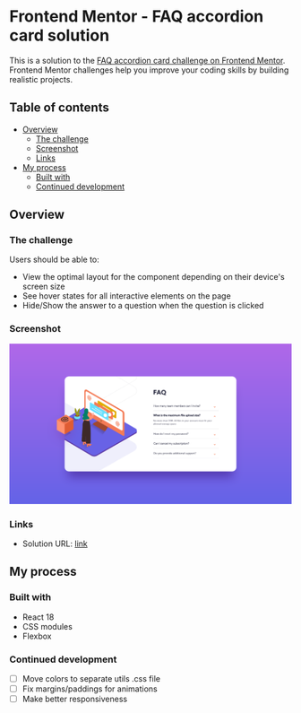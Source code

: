 # Frontend Mentor - FAQ accordion card solution

This is a solution to the [FAQ accordion card challenge on Frontend Mentor](https://www.frontendmentor.io/challenges/faq-accordion-card-XlyjD0Oam). Frontend Mentor challenges help you improve your coding skills by building realistic projects. 

## Table of contents

- [Overview](#overview)
  - [The challenge](#the-challenge)
  - [Screenshot](#screenshot)
  - [Links](#links)
- [My process](#my-process)
  - [Built with](#built-with)
  - [Continued development](#continued-development)


## Overview

### The challenge

Users should be able to:

- View the optimal layout for the component depending on their device's screen size
- See hover states for all interactive elements on the page
- Hide/Show the answer to a question when the question is clicked

### Screenshot

![](./design/screenshot.png)
### Links

- Solution URL: [link](https://ruslanmsv.github.io/faq-accordion-react)

## My process

### Built with

- React 18
- CSS modules
- Flexbox

### Continued development

- [ ] Move colors to separate utils .css file
- [ ] Fix margins/paddings for animations
- [ ] Make better responsiveness
